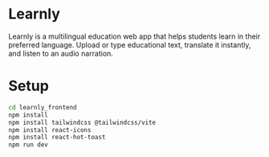 # Learnly

Learnly is a multilingual education web app that helps students learn in their preferred language.
Upload or type educational text, translate it instantly, and listen to an audio narration.

# Setup
```bash
cd learnly_frontend
npm install
npm install tailwindcss @tailwindcss/vite
npm install react-icons
npm install react-hot-toast
npm run dev
```
